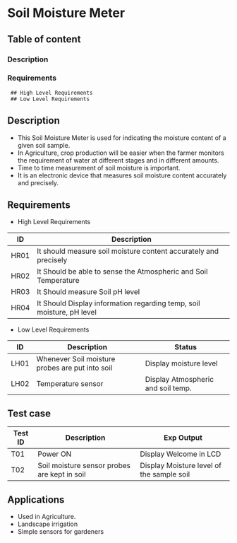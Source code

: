 # Soil Moisture Meter

## Table of content
  ###  Description
  ### Requirements
     ## High Level Requirements 
     ## Low Level Requirements

## Description

*	This Soil Moisture Meter is used for indicating the moisture content of a given soil sample.
*	In Agriculture, crop production will be easier when the farmer monitors the requirement of water at different stages and in different amounts. 
*	Time to time measurement of soil moisture is important.
*	It is an electronic device that measures soil moisture content accurately and precisely.




## Requirements

* High Level Requirements 

|ID|	Description|
| --- | --- |
|HR01	|It should measure soil moisture content accurately and precisely|
|HR02	|It Should be able to sense the Atmospheric and Soil Temperature|
|HR03	|It Should measure Soil pH level|
|HR04	|It Should Display information regarding temp, soil moisture, pH level|
	
* Low Level Requirements

|ID |           Description |          Status|
| --- | --- | --- |
|LH01	| Whenever Soil moisture probes are put into soil |  Display moisture level |
|LH02	| Temperature sensor                 |  Display Atmospheric and soil temp.  |

## Test case

|Test ID |	Description	| Exp Output|
| --- | --- | --- |
|T01|	Power ON	| Display Welcome in LCD|
|T02	|Soil moisture sensor probes are kept in soil |	Display Moisture level of the sample soil|


## Applications
* Used in Agriculture.
* Landscape irrigation
* Simple sensors for gardeners
